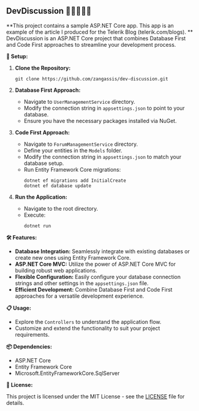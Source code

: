 ## DevDiscussion 👩‍💻🏓👨‍💻

**This project contains a sample ASP.NET Core app. This app is an example of the article I produced for the Telerik Blog (telerik.com/blogs).
**
DevDiscussion is an ASP.NET Core project that combines Database First and Code First approaches to streamline your development process.

**🔧 Setup:**

1. **Clone the Repository:**
   ```
   git clone https://github.com/zangassis/dev-discussion.git
   ```

2. **Database First Approach:**
   - Navigate to `UserManagementService` directory.
   - Modify the connection string in `appsettings.json` to point to your database.
   - Ensure you have the necessary packages installed via NuGet.

3. **Code First Approach:**
   - Navigate to `ForumManagementService` directory.
   - Define your entities in the `Models` folder.
   - Modify the connection string in `appsettings.json` to match your database setup.
   - Run Entity Framework Core migrations:
     ```
     dotnet ef migrations add InitialCreate
     dotnet ef database update
     ```

4. **Run the Application:**
   - Navigate to the root directory.
   - Execute:
     ```
     dotnet run
     ```

**🛠️ Features:**

- **Database Integration:** Seamlessly integrate with existing databases or create new ones using Entity Framework Core.
- **ASP.NET Core MVC:** Utilize the power of ASP.NET Core MVC for building robust web applications.
- **Flexible Configuration:** Easily configure your database connection strings and other settings in the `appsettings.json` file.
- **Efficient Development:** Combine Database First and Code First approaches for a versatile development experience.

**📋 Usage:**

- Explore the `Controllers` to understand the application flow.
- Customize and extend the functionality to suit your project requirements.

**📦 Dependencies:**

- ASP.NET Core
- Entity Framework Core
- Microsoft.EntityFrameworkCore.SqlServer

**📝 License:**

This project is licensed under the MIT License - see the [LICENSE](LICENSE) file for details.
